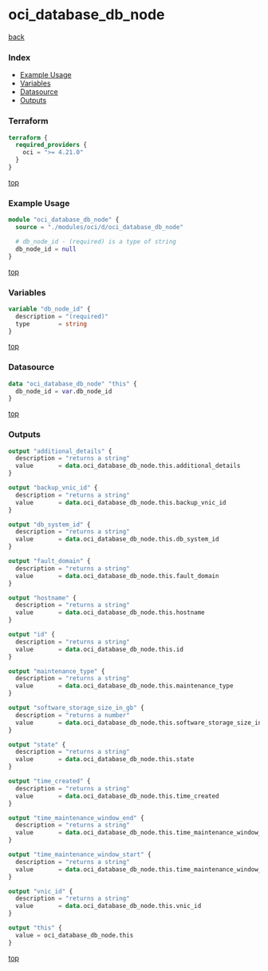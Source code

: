 # oci_database_db_node

[back](../oci.md)

### Index

- [Example Usage](#example-usage)
- [Variables](#variables)
- [Datasource](#datasource)
- [Outputs](#outputs)

### Terraform

```terraform
terraform {
  required_providers {
    oci = ">= 4.21.0"
  }
}
```

[top](#index)

### Example Usage

```terraform
module "oci_database_db_node" {
  source = "./modules/oci/d/oci_database_db_node"

  # db_node_id - (required) is a type of string
  db_node_id = null
}
```

[top](#index)

### Variables

```terraform
variable "db_node_id" {
  description = "(required)"
  type        = string
}
```

[top](#index)

### Datasource

```terraform
data "oci_database_db_node" "this" {
  db_node_id = var.db_node_id
}
```

[top](#index)

### Outputs

```terraform
output "additional_details" {
  description = "returns a string"
  value       = data.oci_database_db_node.this.additional_details
}

output "backup_vnic_id" {
  description = "returns a string"
  value       = data.oci_database_db_node.this.backup_vnic_id
}

output "db_system_id" {
  description = "returns a string"
  value       = data.oci_database_db_node.this.db_system_id
}

output "fault_domain" {
  description = "returns a string"
  value       = data.oci_database_db_node.this.fault_domain
}

output "hostname" {
  description = "returns a string"
  value       = data.oci_database_db_node.this.hostname
}

output "id" {
  description = "returns a string"
  value       = data.oci_database_db_node.this.id
}

output "maintenance_type" {
  description = "returns a string"
  value       = data.oci_database_db_node.this.maintenance_type
}

output "software_storage_size_in_gb" {
  description = "returns a number"
  value       = data.oci_database_db_node.this.software_storage_size_in_gb
}

output "state" {
  description = "returns a string"
  value       = data.oci_database_db_node.this.state
}

output "time_created" {
  description = "returns a string"
  value       = data.oci_database_db_node.this.time_created
}

output "time_maintenance_window_end" {
  description = "returns a string"
  value       = data.oci_database_db_node.this.time_maintenance_window_end
}

output "time_maintenance_window_start" {
  description = "returns a string"
  value       = data.oci_database_db_node.this.time_maintenance_window_start
}

output "vnic_id" {
  description = "returns a string"
  value       = data.oci_database_db_node.this.vnic_id
}

output "this" {
  value = oci_database_db_node.this
}
```

[top](#index)
